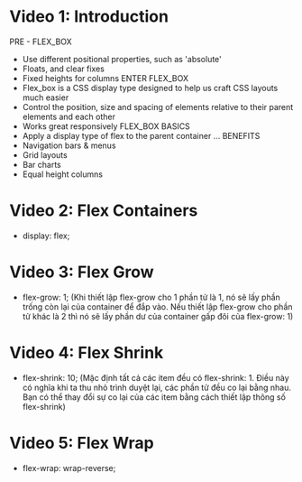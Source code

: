 # Video 1: Introduction

PRE - FLEX_BOX
- Use different positional properties, such as 'absolute'
- Floats, and clear fixes
- Fixed heights for columns
ENTER FLEX_BOX
- Flex_box is a CSS display type designed to help us craft CSS layouts much easier
- Control the position, size and spacing of elements relative to their parent elements and each other
- Works great responsively
FLEX_BOX BASICS
- Apply a display type of flex to the parent container ...
BENEFITS
- Navigation bars & menus
- Grid layouts
- Bar charts
- Equal height columns


# Video 2: Flex Containers
- display: flex;


# Video 3: Flex Grow
- flex-grow: 1;
(Khi thiết lập flex-grow cho 1 phần tử là 1, nó sẽ lấy phần trống còn lại của container để đắp vào. Nếu thiết lập flex-grow cho phần tử khác là 2 thì nó sẽ lấy phần dư của container gấp đôi của flex-grow: 1)


# Video 4: Flex Shrink
- flex-shrink: 10;
(Mặc định tất cả các item đều có flex-shrink: 1. Điều này có nghĩa khi ta thu nhỏ trình duyệt lại, các phần tử đều co lại bằng nhau. Bạn có thể thay đổi sự co lại của các item bằng cách thiết lập thông số flex-shrink)

# Video 5: Flex Wrap
- flex-wrap: wrap-reverse;








